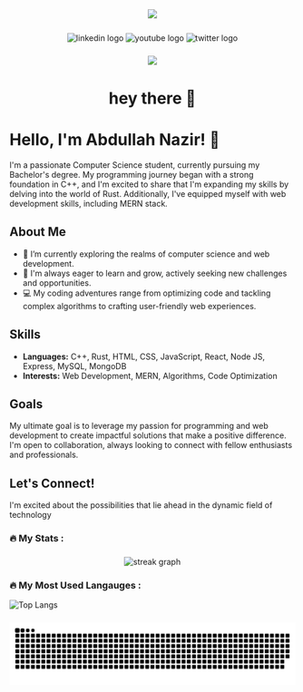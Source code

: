 <div align="center">
  <img height="150" src="[https://[camo.githubusercontent.com/62da68eb62b1e5f175f7d1f0191dd89a653d7908feb22d37d4a0ab07365d6791/68747470733a2f2f6d656469612e67697068792e636f6d2f6d656469612f4d3967624264396e6244724f5475314d71782f67697068792e676966](https://avatars.githubusercontent.com/u/124812955?v=4)](https://github.com/account)"  />
</div>

###

<div align="center">
  <img src="https://img.shields.io/static/v1?message=LinkedIn&logo=linkedin&label=&color=0077B5&logoColor=white&labelColor=&style=for-the-badge" height="25" alt="linkedin logo"  />
  <img src="https://img.shields.io/static/v1?message=Youtube&logo=youtube&label=&color=FF0000&logoColor=white&labelColor=&style=for-the-badge" height="25" alt="youtube logo"  />
  <img src="https://img.shields.io/static/v1?message=Twitter&logo=twitter&label=&color=1DA1F2&logoColor=white&labelColor=&style=for-the-badge" height="25" alt="twitter logo"  />
</div>

###

<div align="center">
  <img src="https://visitor-badge.laobi.icu/badge?page_id=maurodesouza.maurodesouza&"  />
</div>

###

<h1 align="center">hey there 👋</h1>

# Hello, I'm Abdullah Nazir! 👋

I'm a passionate Computer Science student, currently pursuing my Bachelor's degree. My programming journey began with a strong foundation in C++, and I'm excited to share that I'm expanding my skills by delving into the world of Rust. Additionally, I've equipped myself with web development skills, including MERN stack.

## About Me

- 🔭 I’m currently exploring the realms of computer science and web development.
- 🌱 I'm always eager to learn and grow, actively seeking new challenges and opportunities.
- 💻 My coding adventures range from optimizing code and tackling complex algorithms to crafting user-friendly web experiences.

## Skills

- **Languages:** C++, Rust, HTML, CSS, JavaScript, React, Node JS, Express, MySQL, MongoDB
- **Interests:** Web Development, MERN, Algorithms, Code Optimization

## Goals

My ultimate goal is to leverage my passion for programming and web development to create impactful solutions that make a positive difference. I'm open to collaboration, always looking to connect with fellow enthusiasts and professionals.

## Let's Connect!

I'm excited about the possibilities that lie ahead in the dynamic field of technology

###

<h3 align="left">🔥   My Stats :</h3>

###

<div align="center">
  <img src="https://streak-stats.demolab.com?user=AbdullahNazir0&locale=en&mode=daily&theme=dark&hide_border=false&border_radius=5&order=3" height="220" alt="streak graph"  />
</div>

###

<h3 align="left">🔥   My Most Used Langauges :</h3>

![Top Langs](https://github-readme-stats.vercel.app/api/top-langs/?username=AbdullahNazir0&hide_progress=false)

###

<img src="https://raw.githubusercontent.com/AbdullahNazir0/AbdullahNazir0/output/snake.svg" alt="Snake animation" />

###
